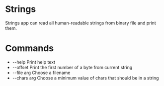 # Strings
Strings app can read all human-readable strings from binary file and print them.

# Commands
* --help Print help text
* --offset Print the first number of a byte from current string
* --file arg Choose a filename
* --chars arg Choose a minimum value of chars that should be in a string
